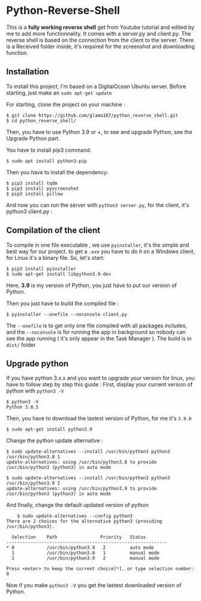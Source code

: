 # Python-Reverse-Shell

This is a **fully working reverse shell** get from Youtube tutorial and edited by me to add more functionnality.
It comes with a server.py and client.py. The reverse shell is based on the connection from the client to the server.
There is a Received folder inside, it's required for the screenshot and downloading function.


## Installation
To install this project, I'm based on a DigitalOcean Ubuntu server.
Before starting, just make an `sudo apt-get update` 

For starting, clone the project  on your machine :

    $ git clone https://github.com/glama107/python_reverse_shell.git 
    $ cd python_reverse_shell/
Then, you have to use Python 3.9 or +, to see and upgrade Python, see the Upgrade Python part.

You have to install pip3 command:

    $ sudo apt install python3-pip		
Then you have to install the dependency:

    $ pip3 install tqdm
    $ pip3 install pyscreenshot
    $ pip3 install pillow
And now you can run the server with `python3 server.py`, for the client, it's python3 client.py :

## Compilation of the client

To compile in one file executable , we use `pyinstaller`, it's the simple and best way for our project.
to get a `.exe` you have to do it on a Windows client, for Linux it's a binary file.
So, let's start:

    $ pip3 install pyinstaller
    $ sudo apt-get install libpython3.9-dev
Here, **3.9** is my version of Python, you just have to put our version of Python.

Then you just have to build the compiled file :

    $ pyinstaller --onefile --noconsole client.py
The `--onefile` is to get only one file compiled with all packages includes, and the `--noconsole` is for running the app in background so nobody can see the app running ( it's only appear in the Task Manager ).
The build is in `dist/` folder 

## Upgrade python

If you have python 3.x.x and you want to upgrade your version for linux, you have to follow step by step this guide :
First, display your current version of python with `python3 -V`

    $ python3 -V 
    Python 3.8.5
Then, you have to download the lastest version of Python, for me it's `3.9.0`

    $ sudo apt-get install python3.9
Change the python update alternative :

    $ sudo update-alternatives --install /usr/bin/python3 python3 /usr/bin/python3.8 1
    update-alternatives: using /usr/bin/python3.8 to provide /usr/bin/python3 (python3) in auto mode
    
    $ sudo update-alternatives --install /usr/bin/python3 python3 /usr/bin/python3.9 2
    update-alternatives: using /usr/bin/python3.9 to provide /usr/bin/python3 (python3) in auto mode

And finally, change the default updated version of python 
```
    $ sudo update-alternatives --config python3
There are 2 choices for the alternative python3 (providing /usr/bin/python3).

  Selection    Path                Priority   Status
------------------------------------------------------------
* 0            /usr/bin/python3.9   2         auto mode
  1            /usr/bin/python3.8   1         manual mode
  2            /usr/bin/python3.9   2         manual mode

Press <enter> to keep the current choice[*], or type selection number: 0
```
Now if you make `python3 -V` you get the lastest downloaded version of Python.
